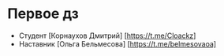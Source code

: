# Первое дз

- Студент [Корнаухов Дмитрий] [https://t.me/Cloackz]
- Наставник [Ольга Бельмесова] [https://t.me/belmesovaoa]
